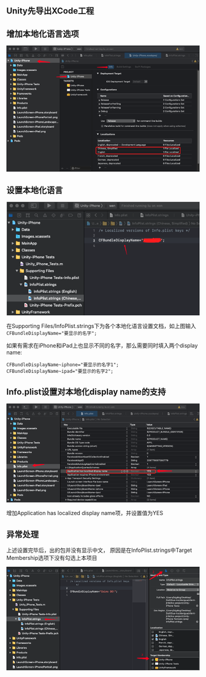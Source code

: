 ## Unity先导出XCode工程

## 增加本地化语言选项
![](https://raw.githubusercontent.com/iningwei/SelfPictureHost/master/Blog/20210208171121.png)

## 设置本地化语言
![](https://raw.githubusercontent.com/iningwei/SelfPictureHost/master/Blog/20210208171229.png)

在Supporting Files/InfoPlist.strings下为各个本地化语言设置文档，如上图输入``CFBundleDisplayName="要显示的名字";``

如果有需求在iPhone和iPad上也显示不同的名字，那么需要同时填入两个display name:
```
CFBundleDisplayName~iphone="要显示的名字1";
CFBundleDisplayName~ipad="要显示的名字2";
```

## Info.plist设置对本地化display name的支持
![](https://raw.githubusercontent.com/iningwei/SelfPictureHost/master/Blog/20210208171425.png)

增加Application has localized display name项，并设置值为YES

## 异常处理
上述设置完毕后，出的包并没有显示中文， 原因是在InfoPlist.strings中Target Membership选项下没有勾选上本项目

![](https://raw.githubusercontent.com/iningwei/SelfPictureHost/master/Blog/20210208172013.png)

